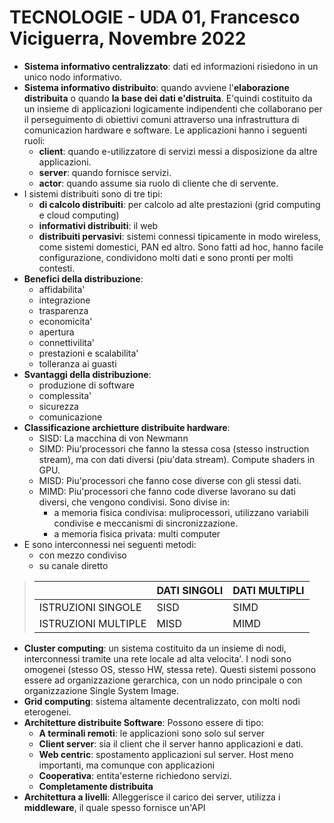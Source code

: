 # TECNOLOGIE - UDA 01, Francesco Viciguerra, Novembre 2022

- **Sistema informativo centralizzato**: dati ed informazioni risiedono in un 
unico nodo informativo.
- **Sistema informativo distribuito**: quando avviene l'**elaborazione
distribuita** o quando **la base dei dati e'distruita**. E'quindi costituito da
un insieme di applicazioni logicamente indipendenti che collaborano per il
perseguimento di obiettivi comuni attraverso una infrastruttura di comunicazion
hardware e software. Le applicazioni hanno i seguenti ruoli:
  - **client**: quando e-utilizzatore di servizi messi a disposizione da altre
	applicazioni.
  - **server**: quando fornisce servizi.
  - **actor**: quando assume sia ruolo di cliente che di servente.    
- I sistemi distribuiti sono di tre tipi:
  - **di calcolo distribuiti**: per calcolo ad alte prestazioni (grid computing
	e cloud computing)
  - **informativi distribuiti**: il web 
  - **distribuiti pervasivi**: sistemi connessi tipicamente in modo wireless,
  come sistemi domestici, PAN ed altro. Sono fatti ad hoc, hanno facile 
  configurazione, condividono molti dati e sono pronti per molti contesti.
- **Benefici della distribuzione**:
  - affidabilita'
  - integrazione
  - trasparenza
  - economicita'
  - apertura
  - connettivilita'
  - prestazioni e scalabilita'
  - tolleranza ai guasti
- **Svantaggi della distribuzione**:
  - produzione di software
  - complessita'
  - sicurezza
  - comunicazione
- **Classificazione archietture distribuite hardware**: 
  - SISD: La macchina di von Newmann
  - SIMD: Piu'processori che fanno la stessa cosa (stesso instruction stream),
  ma con dati diversi (piu'data stream). Compute shaders in GPU.
  - MISD: Piu'processori che fanno cose diverse con gli stessi dati.
  - MIMD: Piu'processori che fanno code diverse lavorano su dati diversi, che 
  vengono condivisi. Sono divise in:
    - a memoria fisica condivisa: muliprocessori, utilizzano variabili condivise
    e meccanismi di sincronizzazione.
    - a memoria fisica privata: multi computer  
- E sono interconnessi nei seguenti metodi:
    - con mezzo condiviso
    - su canale diretto
> |                     | DATI SINGOLI | DATI MULTIPLI |  
> |---------------------|--------------|---------------|  
> | ISTRUZIONI SINGOLE  | SISD         | SIMD          |  
> | ISTRUZIONI MULTIPLE | MISD         | MIMD          |  
- **Cluster computing**: un sistema costituito da un insieme di nodi, 
interconnessi tramite una rete locale ad alta velocita'. I nodi sono omogenei 
(stesso OS, stesso HW, stessa rete). Questi sistemi possono essere ad 
organizzazione gerarchica, con un nodo principale o con organizzazione Single
System Image.
- **Grid computing**: sistema altamente decentralizzato, con molti nodi 
eterogenei.
- **Architetture distribuite Software**: Possono essere di tipo:
  - **A terminali remoti**: le applicazioni sono solo sul server
  - **Client server**: sia il client che il server hanno applicazioni e dati.
  - **Web centric**: spostamento applicazioni sul server. Host meno importanti,
  ma comunque con applicazioni
  - **Cooperativa**: entita'esterne richiedono servizi.
  - **Completamente distribuita**
- **Architettura a livelli**: Alleggerisce il carico dei server, utilizza i
**middleware**, il quale spesso fornisce un'API
